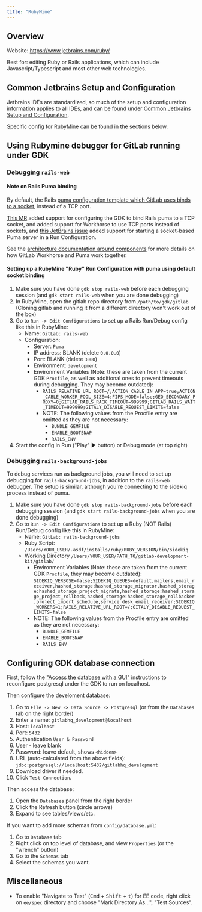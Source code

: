 ```yaml
---
title: "RubyMine"
---
```


## Overview

Website: <https://www.jetbrains.com/ruby/>

Best for: editing Ruby or Rails applications, which can include Javascript/Typescript and most other
web technologies.

## Common Jetbrains Setup and Configuration

Jetbrains IDEs are standardized, so much of the setup and configuration information applies to all IDEs, and can be found under [Common Jetbrains Setup and Configuration](../../setup-and-config).

Specific config for RubyMine can be found in the sections below.

## Using Rubymine debugger for GitLab running under GDK

### Debugging `rails-web`

#### Note on Rails Puma binding

By default, the Rails [puma configuration template which GitLab uses binds to a socket](https://gitlab.com/gitlab-org/gitlab-development-kit/blob/d948d5485e3f519688783dc92ad70d94f132e396/support/templates/puma.rb.erb#L44), instead of a TCP port.

[This MR](https://gitlab.com/gitlab-org/gitlab-development-kit/-/merge_requests/1693) added support for configuring the GDK to bind Rails puma to a TCP socket, and added support for Workhorse to use TCP ports instead of sockets, and [this JetBrains issue](https://youtrack.jetbrains.com/issue/RUBY-27404) added support for starting a socket-based Puma server in a Run Configuration.

See the [architecture documentation around components](https://docs.gitlab.com/ee/development/architecture.html#components) for more details on how GitLab Workhorse and Puma work together.

#### Setting up a RubyMine "Ruby" Run Configuration with puma using default socket binding

1. Make sure you have done `gdk stop rails-web` before each debugging session (and `gdk start rails-web` when you are done debugging)
1. In RubyMine, open the gitlab repo directory from `/path/to/gdk/gitlab` (Cloning gitlab and running it from a different directory won't work out of the box)
1. Go to `Run -> Edit Configurations` to set up a Rails Run/Debug config like this in RubyMine:
    - Name: `GitLab: rails-web`
    - Configuration:
      - Server: `Puma`
      - IP address: BLANK (delete `0.0.0.0`)
      - Port: BLANK (delete `3000`)
      - Environment: `development`
      - Environment Variables (Note: these are taken from the current GDK `Procfile`, as well as additional ones to prevent timeouts during debugging. They may become outdated):
        - `RAILS_RELATIVE_URL_ROOT=/;ACTION_CABLE_IN_APP=true;ACTION_CABLE_WORKER_POOL_SIZE=4;FIPS_MODE=false;GEO_SECONDARY_PROXY=0;GITLAB_RAILS_RACK_TIMEOUT=999999;GITLAB_RAILS_WAIT_TIMEOUT=999999;GITALY_DISABLE_REQUEST_LIMITS=false`
        - NOTE: The following values from the Procfile entry are omitted as they are not necessary:
            - `BUNDLE_GEMFILE`
            - `ENABLE_BOOTSNAP`
            - `RAILS_ENV`
1. Start the config in Run ("Play" ▶️ button) or Debug mode (at top right)

### Debugging `rails-background-jobs`

To debug services run as background jobs, you will need to set up debugging for `rails-background-jobs`, in addition to the `rails-web` debugger. The setup is similar, although you're connecting to the sidekiq process instead of puma.

1. Make sure you have done `gdk stop rails-background-jobs` before each debugging session (and `gdk start rails-background-jobs` when you are done debugging)
1. Go to `Run -> Edit Configurations` to set up a Ruby (NOT Rails) Run/Debug config like this in RubyMine:
    - Name: `GitLab: rails-background-jobs`
    - Ruby Script: `/Users/YOUR_USER/.asdf/installs/ruby/RUBY_VERSION/bin/sidekiq`
    - Working Directory `/Users/YOUR_USER/PATH_TO/gitlab-development-kit/gitlab/`
      - Environment Variables (Note: these are taken from the current GDK `Procfile`, they may become outdated): `SIDEKIQ_VERBOSE=false;SIDEKIQ_QUEUES=default,mailers,email_receiver,hashed_storage:hashed_storage_migrator,hashed_storage:hashed_storage_project_migrate,hashed_storage:hashed_storage_project_rollback,hashed_storage:hashed_storage_rollbacker,project_import_schedule,service_desk_email_receiver;SIDEKIQ_WORKERS=1;RAILS_RELATIVE_URL_ROOT=/;GITALY_DISABLE_REQUEST_LIMITS=false`
      - NOTE: The following values from the Procfile entry are omitted as they are not necessary:
          - `BUNDLE_GEMFILE`
          - `ENABLE_BOOTSNAP`
          - `RAILS_ENV`

## Configuring GDK database connection

First, follow the ["Access the database with a GUI"](https://docs.gitlab.com/ee/development/database/database_debugging.html#access-the-database-with-a-gui)
instructions to reconfigure postgresql under the GDK to run on localhost.

Then configure the develoment database:

1. Go to `File -> New -> Data Source -> Postgresql` (or from the `Databases` tab on the right border)
1. Enter a name: `gitlabhq_development@localhost`
1. Host: `localhost`
1. Port: `5432`
1. Authentication `User & Password`
1. User - leave blank
1. Password: leave default, shows `<hidden>`
1. URL (auto-calculated from the above fields): `jdbc:postgresql://localhost:5432/gitlabhq_development`
1. Download driver if needed.
1. Click `Test Connection`.

Then access the database:

1. Open the `Databases` panel from the right border
1. Click the Refresh button (circle arrows)
1. Expand to see tables/views/etc.

If you want to add more schemas from `config/database.yml`:

1. Go to `Database` tab
1. Right click on top level of database, and view `Properties` (or the "wrench" button)
1. Go to the `Schemas` tab
1. Select the schemas you want.

## Miscellaneous

- To enable "Navigate to Test" (<kbd>Cmd</kbd> + <kbd>Shift</kbd> + <kbd>t</kbd>) for EE code, right click on `ee/spec` directory and choose "Mark Directory As...", "Test Sources".

